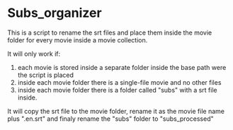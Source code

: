 # Subs_organizer
This is a script to rename the srt files and place them inside the movie folder for every movie inside a movie collection.

It will only work if:
  1) each movie is stored inside a separate folder inside the base path were the script is placed
  2) inside each movie folder there is a single-file movie and no other files
  3) inside each movie folder there is a folder called "subs" with a srt file inside.

It will copy the srt file to the movie folder, rename it as the movie file name plus ".en.srt" and finaly rename the "subs" folder to "subs_processed"
